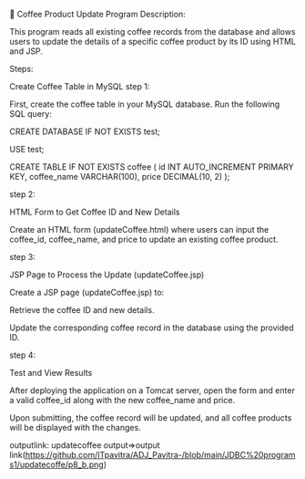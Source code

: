 🔹 Coffee Product Update Program
Description:

This program reads all existing coffee records from the database and allows users to update the details of a specific coffee product by its ID using HTML and JSP.

Steps:

Create Coffee Table in MySQL
step 1:

First, create the coffee table in your MySQL database. Run the following SQL query:

CREATE DATABASE IF NOT EXISTS test;

USE test;

CREATE TABLE IF NOT EXISTS coffee (
    id INT AUTO_INCREMENT PRIMARY KEY,
    coffee_name VARCHAR(100),
    price DECIMAL(10, 2)
);

step 2:

HTML Form to Get Coffee ID and New Details

Create an HTML form (updateCoffee.html) where users can input the coffee_id, coffee_name, and price to update an existing coffee product.

step 3:

JSP Page to Process the Update (updateCoffee.jsp)

Create a JSP page (updateCoffee.jsp) to:

Retrieve the coffee ID and new details.

Update the corresponding coffee record in the database using the provided ID.

step 4:

Test and View Results

After deploying the application on a Tomcat server, open the form and enter a valid coffee_id along with the new coffee_name and price.

Upon submitting, the coffee record will be updated, and all coffee products will be displayed with the changes.

outputlink:
updatecoffee output=>output link(https://github.com/ITpavitra/ADJ_Pavitra-/blob/main/JDBC%20programs1/updatecoffe/p8_b.png)
